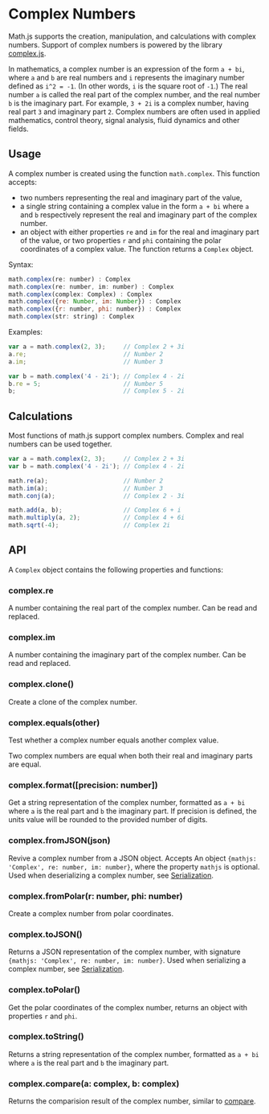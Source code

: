# Complex Numbers

Math.js supports the creation, manipulation, and calculations with complex numbers.
Support of complex numbers is powered by the library [complex.js](https://github.com/infusion/Complex.js).

In mathematics, a complex number is an expression of the form `a + bi`,
where `a` and `b` are real numbers and `i` represents the imaginary number
defined as `i^2 = -1`. (In other words, `i` is the square root of `-1`.)
The real number `a` is called the real part of the complex number,
and the real number `b` is the imaginary part. For example, `3 + 2i` is a
complex number, having real part `3` and imaginary part `2`.
Complex numbers are often used in applied mathematics, control theory,
signal analysis, fluid dynamics and other fields.

## Usage

A complex number is created using the function `math.complex`. This function
accepts:

- two numbers representing the real and imaginary part of the value,
- a single string containing a complex value in the form `a + bi` where `a`
  and `b` respectively represent the real and imaginary part of the complex number.
- an object with either properties `re` and `im` for the real and imaginary
  part of the value, or two properties `r` and `phi` containing the polar
  coordinates of a complex value.
The function returns a `Complex` object.

Syntax:

```js
math.complex(re: number) : Complex
math.complex(re: number, im: number) : Complex
math.complex(complex: Complex) : Complex
math.complex({re: Number, im: Number}) : Complex
math.complex({r: number, phi: number}) : Complex
math.complex(str: string) : Complex
```

Examples:

```js
var a = math.complex(2, 3);     // Complex 2 + 3i
a.re;                           // Number 2
a.im;                           // Number 3

var b = math.complex('4 - 2i'); // Complex 4 - 2i
b.re = 5;                       // Number 5
b;                              // Complex 5 - 2i
```

## Calculations

Most functions of math.js support complex numbers. Complex and real numbers
can be used together.

```js
var a = math.complex(2, 3);     // Complex 2 + 3i
var b = math.complex('4 - 2i'); // Complex 4 - 2i

math.re(a);                     // Number 2
math.im(a);                     // Number 3
math.conj(a);                   // Complex 2 - 3i

math.add(a, b);                 // Complex 6 + i
math.multiply(a, 2);            // Complex 4 + 6i
math.sqrt(-4);                  // Complex 2i
```

## API
A `Complex` object contains the following properties and functions:

### complex.re

A number containing the real part of the complex number. Can be read and replaced.

### complex.im

A number containing the imaginary part of the complex number. Can be read and replaced.

### complex.clone()

Create a clone of the complex number.

### complex.equals(other)

Test whether a complex number equals another complex value.

  Two complex numbers are equal when both their real and imaginary parts are
  equal.
  
### complex.format([precision: number])

Get a string representation of the complex number,
  formatted as `a + bi` where `a` is the real part and `b` the imaginary part.
  If precision is defined, the units value will be rounded to the provided
  number of digits.
  
### complex.fromJSON(json)

Revive a complex number from a JSON object. Accepts
  An object `{mathjs: 'Complex', re: number, im: number}`, where the property
  `mathjs` is optional.
  Used when deserializing a complex number, see [Serialization](../core/serialization.md).

### complex.fromPolar(r: number, phi: number)

Create a complex number from polar coordinates.

### complex.toJSON()

Returns a JSON representation of the complex number, with signature
  `{mathjs: 'Complex', re: number, im: number}`.
  Used when serializing a complex number, see [Serialization](../core/serialization.md).

### complex.toPolar()

Get the polar coordinates of the complex number, returns
  an object with properties `r` and `phi`.

### complex.toString()

Returns a string representation of the complex number, formatted
  as `a + bi` where `a` is the real part and `b` the imaginary part.

### complex.compare(a: complex, b: complex)

Returns the comparision result of the complex number, similar to [compare](../reference/functions/compare.md).